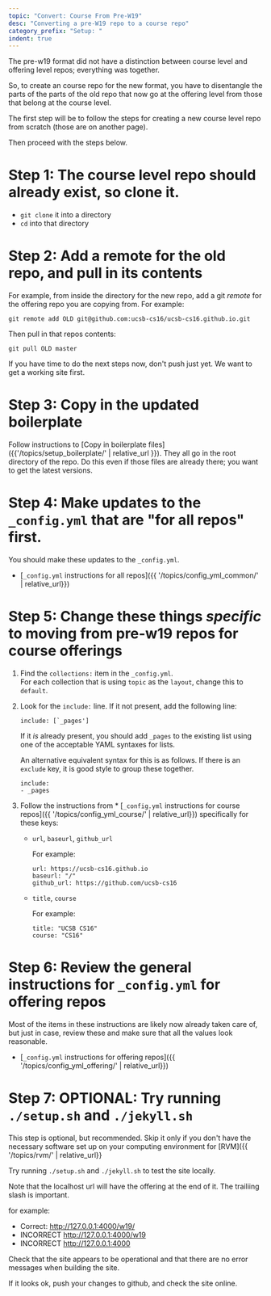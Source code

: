 ```yaml
---
topic: "Convert: Course From Pre-W19"
desc: "Converting a pre-W19 repo to a course repo"
category_prefix: "Setup: "
indent: true
---
```


The pre-w19 format did not have a distinction between course level and offering level repos; everything was together.

So, to create an course repo for the new format,
you have to disentangle the parts of the parts of the old repo that
now go at the offering level from those that belong at the course level.

The first step will be to follow the steps for creating a new
course level repo from scratch (those are on another page).

Then proceed with the steps below.

# Step 1: The course level repo should already exist, so clone it.

* `git clone` it into a directory
* `cd` into that directory

# Step 2: Add a remote for the old repo, and pull in its contents

For example, from inside the directory for the new repo, add a git *remote* for the offering
repo you are copying from.  For example:

```
git remote add OLD git@github.com:ucsb-cs16/ucsb-cs16.github.io.git
```

Then pull in that repos contents:

```
git pull OLD master
```

If you have time to do the next steps now, don't push just yet.  We want to get a working site first.

# Step 3: Copy in the updated boilerplate

Follow instructions to [Copy in boilerplate files]({{'/topics/setup_boilerplate/' | relative_url }}).
They all go in the root directory of the repo.  Do this even if those files are already there;
you want to get the latest versions.

# Step 4: Make updates to the `_config.yml` that are "for all repos" first.

You should make these updates to the `_config.yml`.  

* [`_config.yml` instructions for all repos]({{ '/topics/config_yml_common/'  | relative_url}})

# Step 5:  Change these things *specific* to moving from pre-w19 repos for course offerings

1. Find the `collections:` item in the `_config.yml`.  
   For each collection that is using `topic` as the `layout`, change this to `default`.
2. Look for the `include:` line.  If it not present, add the following line:
   ```
   include: [`_pages']
   ```
   If it *is* already present, you should add `_pages` to the existing list using one of the acceptable
   YAML syntaxes for lists.
   
   An alternative equivalent syntax for this is as follows.  If there is an `exclude` key, it is good style to group these together.
   
   ```
   include:
   - _pages
   ```
   
3. Follow the instructions from * [`_config.yml` instructions for course repos]({{ '/topics/config_yml_course/' | relative_url}})
   specifically for these keys:
   *  `url`, `baseurl`, `github_url`
   
      For example:
      ```
      url: https://ucsb-cs16.github.io 
      baseurl: "/"  
      github_url: https://github.com/ucsb-cs16
      ```
      
   *  `title`, `course`
      
      For example:
      ```
      title: "UCSB CS16"
      course: "CS16"
      ```
   
# Step 6:  Review the general instructions for `_config.yml` for offering repos

Most of the items in these instructions are likely now already taken care of, but just in case, review these and make sure
that all the values look reasonable.

* [`_config.yml` instructions for offering repos]({{ '/topics/config_yml_offering/' | relative_url}})


# Step 7: OPTIONAL: Try running `./setup.sh` and `./jekyll.sh`

This step is optional, but recommended.  Skip it only if you don't
have the necessary software set up on your computing environment for
[RVM]({{ '/topics/rvm/' | relative_url}}

Try running `./setup.sh` and `./jekyll.sh` to test the site locally.

Note that the localhost url will have the offering at the end of it.  The trailiing slash is important.

for example:
* Correct: <http://127.0.0.1:4000/w19/>  
* INCORRECT <http://127.0.0.1:4000/w19>
* INCORRECT <http://127.0.0.1:4000>

Check that the site appears to be operational and that there are no error messages when building the site.

If it looks ok, push your changes to github, and check the site online.


